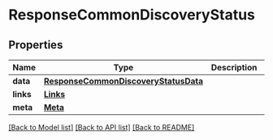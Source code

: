 # ResponseCommonDiscoveryStatus

## Properties
Name | Type | Description | Notes
------------ | ------------- | ------------- | -------------
**data** | [**ResponseCommonDiscoveryStatusData**](ResponseCommonDiscoveryStatusData.md) |  | 
**links** | [**Links**](Links.md) |  | 
**meta** | [**Meta**](Meta.md) |  | [optional] 

[[Back to Model list]](../README.md#documentation-for-models) [[Back to API list]](../README.md#documentation-for-api-endpoints) [[Back to README]](../README.md)


